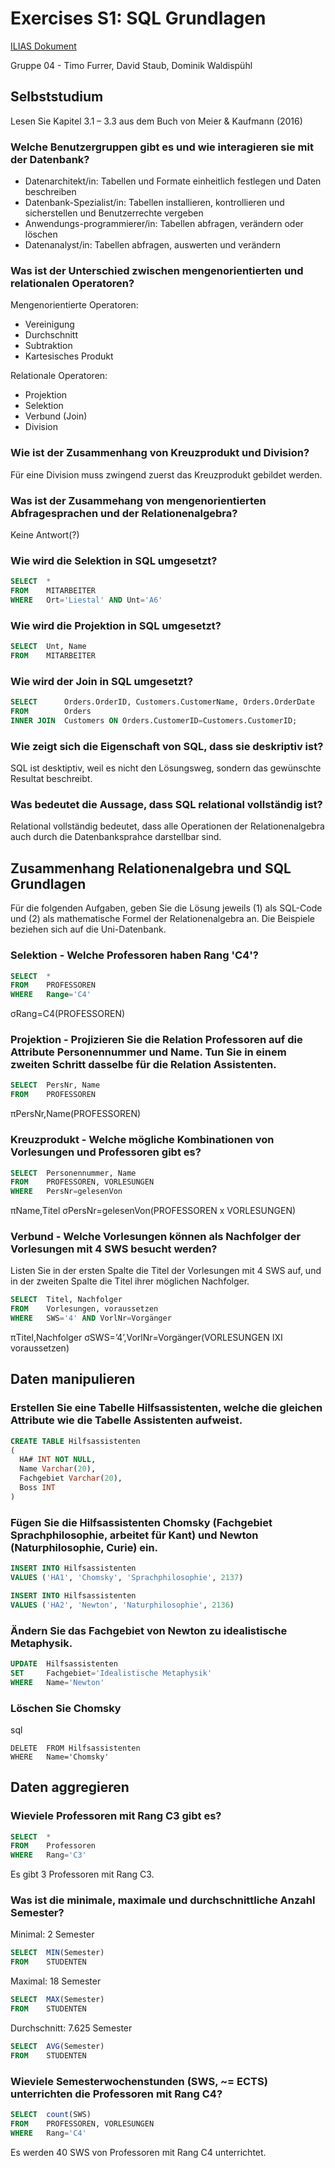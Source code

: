 # Exercises S1: SQL Grundlagen

[ILIAS Dokument](https://elearning.hslu.ch/ilias/goto.php?target=file_3665910_download)

Gruppe 04 - Timo Furrer, David Staub, Dominik Waldispühl

## Selbststudium
Lesen Sie Kapitel 3.1 – 3.3 aus dem Buch von Meier & Kaufmann (2016)

### Welche Benutzergruppen gibt es und wie interagieren sie mit der Datenbank?

* Datenarchitekt/in: Tabellen und Formate einheitlich festlegen und Daten beschreiben
* Datenbank-Spezialist/in: Tabellen installieren, kontrollieren und sicherstellen und Benutzerrechte vergeben
* Anwendungs-programmierer/in: Tabellen abfragen, verändern oder löschen
* Datenanalyst/in: Tabellen abfragen, auswerten und verändern

### Was ist der Unterschied zwischen mengenorientierten und relationalen Operatoren?

Mengenorientierte Operatoren:
* Vereinigung
* Durchschnitt
* Subtraktion
* Kartesisches Produkt

Relationale Operatoren:
* Projektion
* Selektion
* Verbund (Join)
* Division

### Wie ist der Zusammenhang von Kreuzprodukt und Division?

Für eine Division muss zwingend zuerst das Kreuzprodukt gebildet werden.

### Was ist der Zusammehang von mengenorientierten Abfragesprachen und der Relationenalgebra?

Keine Antwort(?)

### Wie wird die Selektion in SQL umgesetzt?

```sql
SELECT  *
FROM    MITARBEITER
WHERE   Ort='Liestal' AND Unt='A6'
```

### Wie wird die Projektion in SQL umgesetzt?

```sql
SELECT  Unt, Name
FROM    MITARBEITER
```

### Wie wird der Join in SQL umgesetzt?

```sql
SELECT      Orders.OrderID, Customers.CustomerName, Orders.OrderDate
FROM        Orders
INNER JOIN  Customers ON Orders.CustomerID=Customers.CustomerID;
```

### Wie zeigt sich die Eigenschaft von SQL, dass sie deskriptiv ist?

SQL ist desktiptiv, weil es nicht den Lösungsweg, sondern das gewünschte Resultat beschreibt.

### Was bedeutet die Aussage, dass SQL relational vollständig ist?

Relational vollständig bedeutet, dass alle Operationen der Relationenalgebra auch durch die Datenbanksprahce darstellbar sind.

## Zusammenhang Relationenalgebra und SQL Grundlagen

Für die folgenden Aufgaben, geben Sie die Lösung jeweils (1) als SQL-Code und (2) als mathematische Formel der Relationenalgebra an.
Die Beispiele beziehen sich auf die Uni-Datenbank.

### Selektion - Welche Professoren haben Rang 'C4'?

```sql
SELECT  *
FROM    PROFESSOREN
WHERE   Range='C4'
```
σRang=C4(PROFESSOREN)

### Projektion - Projizieren Sie die Relation Professoren auf die Attribute Personennummer und Name. Tun Sie in einem zweiten Schritt dasselbe für die Relation Assistenten.

```sql
SELECT  PersNr, Name
FROM    PROFESSOREN
```
πPersNr,Name(PROFESSOREN)

### Kreuzprodukt - Welche mögliche Kombinationen von Vorlesungen und Professoren gibt es?

```sql
SELECT  Personennummer, Name
FROM    PROFESSOREN, VORLESUNGEN
WHERE   PersNr=gelesenVon
```
πName,Titel σPersNr=gelesenVon(PROFESSOREN x VORLESUNGEN)

### Verbund - Welche Vorlesungen können als Nachfolger der Vorlesungen mit 4 SWS besucht werden?

Listen Sie in der ersten Spalte die Titel der Vorlesungen mit 4 SWS auf, und in der zweiten Spalte die Titel ihrer möglichen Nachfolger.

```sql
SELECT  Titel, Nachfolger
FROM    Vorlesungen, voraussetzen
WHERE   SWS='4' AND VorlNr=Vorgänger
```
πTitel,Nachfolger σSWS=’4’,VorlNr=Vorgänger(VORLESUNGEN IXI voraussetzen)

## Daten manipulieren

### Erstellen Sie eine Tabelle Hilfsassistenten, welche die gleichen Attribute wie die Tabelle Assistenten aufweist.

```sql
CREATE TABLE Hilfsassistenten
( 
  HA# INT NOT NULL,
  Name Varchar(20),
  Fachgebiet Varchar(20),
  Boss INT
)
```

### Fügen Sie die Hilfsassistenten Chomsky (Fachgebiet Sprachphilosophie, arbeitet für Kant) und Newton (Naturphilosophie, Curie) ein.

```sql
INSERT INTO Hilfsassistenten
VALUES ('HA1', 'Chomsky', 'Sprachphilosophie', 2137)

INSERT INTO Hilfsassistenten
VALUES ('HA2', 'Newton', 'Naturphilosophie', 2136)
```

### Ändern Sie das Fachgebiet von Newton zu idealistische Metaphysik.

```sql
UPDATE  Hilfsassistenten
SET     Fachgebiet='Idealistische Metaphysik'
WHERE   Name='Newton'
```

### Löschen Sie Chomsky
sql
```
DELETE  FROM Hilfsassistenten
WHERE   Name='Chomsky'
```

## Daten aggregieren

### Wieviele Professoren mit Rang C3 gibt es?

```sql
SELECT  *
FROM    Professoren
WHERE   Rang='C3'
```
Es gibt 3 Professoren mit Rang C3.

### Was ist die minimale, maximale und durchschnittliche Anzahl Semester?

Minimal: 2 Semester
```sql
SELECT  MIN(Semester)
FROM    STUDENTEN
```
Maximal: 18 Semester
```sql
SELECT  MAX(Semester)
FROM    STUDENTEN
```
Durchschnitt: 7.625 Semester
```sql
SELECT  AVG(Semester)
FROM    STUDENTEN
```

### Wieviele Semesterwochenstunden (SWS, ~= ECTS) unterrichten die Professoren mit Rang C4?

```sql
SELECT  count(SWS)
FROM    PROFESSOREN, VORLESUNGEN
WHERE   Rang='C4'
```
Es werden 40 SWS von Professoren mit Rang C4 unterrichtet.
